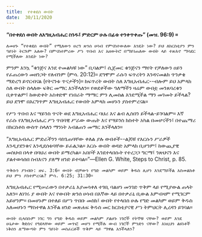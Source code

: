 ```yaml
---
title:  የተቀደሰ ውበት
date:  30/11/2020
---
```


**“በተቀደሰ ውበት ለእግዚአብሔር ስገዱ፤ ምድርም ሁሉ በፊቱ ተንቀጥቀጡ” (መዝ. 96:9) ።**

`ለመሆኑ “የተቀደሰ ውበት” የሚለውን ሀረግ ጽንሰ ሀሳብ የምናስተውለው እንዴት ነው? ይህ ለክርስቲያን ምን ዓይነት ትርጉም አለው? በምናስተምረው ሥነ ጥበብ እና አዘውትሮ በማይነጠለው ውበት ላይ ተጽእኖ ማሳደር የሚችለው እንዴት ነው?`

ምንም እንኳ “ቁንጅና እንደ ተመልካቹ ነው” ቢባልም፤ ሲጀመር ቁንጅናን ማየት የቻለውን ዐይን የፈጠረውን መዘንጋት የለብንም (ምሳ. 20:12)። ደግሞም ራሱን ፍጥረትን እንዳናመልክ ጥንቃቄ ማድረግ ይኖርብናል (የትናንቱ ጥናታችን)። ከፍጥረት ውበት ስለ እግዚአብሔር--ብሎም ይህ አምላክ ስለ ውበት ስላለው ፍቅር መማር እንችላለን። የወደቀችው ዓለማችን ዛሬም ውበቷ መንጸባረቁን ቢቀጥልም፤ ከውድቀት አስቀድሞ የነበራት ማማር ምን ሊመስል እንደሚችል ማን መገመት ይችላል? ይህ ደግሞ በእርግጥም እግዚአብሔር የውበት አምላክ መሆኑን ያስተምረናል።

የሥነ ጥበብ እና ሣይንስ ጥናት ወደ እግዚአብሔር ባህሪ እና ልብ ሊስበን ይችላል-ይገባልም። እኛ የራሱ የእግዚአብሔር ሥነ ጥበባዊ ሥራው ውጤት እና የሣይንስ ክስተት አካል በመሆናችን፤ በተጨማሪ በክርስቶስ ውስጥ ስላለን ማንነት አብልጠን መማር እንችላለን።

“እግዚአብሔር ምድራችንን ባስጌጠባቸው ቀለል ያሉ ውበቶች--ልጆቹ የእርሱን ሥራዎች እንዲያደንቁና እንዲደሰቱባቸው ይፈልጋል። እርሱ ውበት ወዳድ አምላክ ቢሆንም፤ ከውጪያዊ መስህብ በላቀ በባህሪ ውበት ይማረካል። አበቦች እንደተላበሱት የተረጋጋ ግርማ፤ ንጽህናን እና ያልተወሳሰበ ስብእናን ያለማ ዘንድ ይተባል።”—Ellen G. White, Steps to Christ, p. 85.

`ጥቅሱን ያንብቡ: ዘፍ. 3:6። ውበት ብቻውን የግድ መልካም ወይም ቅዱስ ሊሆን እንደማይችል አስመልክቶ ይህ ምን ያስተምረናል? ምሳ. 6:25; 31:30።`

እግዚአብሔር የሚሠራውን በተቃራኒ እያመሳቀለ ተገቢ ባልሆነ መንገድ ጥቅም ላይ የሚያውል ጠላት አለን። ለነገሩ ያ ውበት እና የውበት ጽንሰ ሀሳብ በእኛው ላይ በተቃራኒ ቢውል እምብዛም የሚገርም አይሆንም። በመሆኑም በተለይ በሥነ ጥበቡ መስክ፤ ውበት የተላበሰ ሁሉ የግድ መልካም ወይም ቅዱስ አለመሆኑን ማስተዋል እንችል ዘንድ መጽሐፍ ቅዱስ መር ክርስቲያናዊ ሥነ ትምህርት ሊረዳን ይገባል።

`ውበት ቢላበሱም ነገር ግን የግድ ቅዱስ ወይም መልካም ያልሆኑ ነገሮች የትኞቹ ናቸው? ወይም እንደ ሁኔታው ቅድስና የጎደላቸው ወይም መጥፎ መሆን የሚችሉ ውብ ነገሮች ምንድን ናቸው? እነዚህን ልዩነቶች ነቅሰን ለማውጣት ምን ዓይነት መስፈርቶች ጥቅም ላይ ማዋል እንችላለን?`